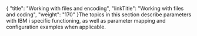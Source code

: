 {
    "title": "Working with files and encoding",
    "linkTitle": "Working with files and coding",
    "weight": "170"
}The topics in this section describe parameters with IBM i specific functioning, as well as parameter mapping and configuration examples when applicable.
